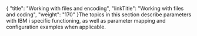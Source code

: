 {
    "title": "Working with files and encoding",
    "linkTitle": "Working with files and coding",
    "weight": "170"
}The topics in this section describe parameters with IBM i specific functioning, as well as parameter mapping and configuration examples when applicable.
